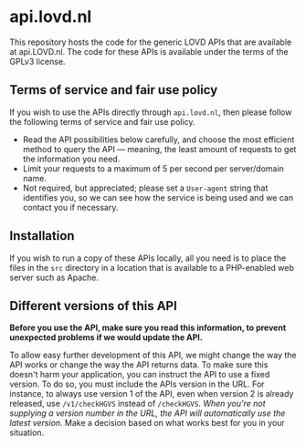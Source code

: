 # api.lovd.nl
This repository hosts the code for the generic LOVD APIs
 that are available at api.LOVD.nl.
The code for these APIs is available under the terms of the GPLv3 license.





<!-- Based on the LOVD3 manual -->
## Terms of service and fair use policy
If you wish to use the APIs directly through `api.lovd.nl`, then please follow
 the following terms of service and fair use policy.

- Read the API possibilities below carefully, and choose the most efficient
   method to query the API &mdash; meaning, the least amount of requests to get
   the information you need.
- Limit your requests to a maximum of 5 per second per server/domain name.
- Not required, but appreciated; please set a `User-agent` string that
   identifies you, so we can see how the service is being used and we can
   contact you if necessary.





## Installation
If you wish to run a copy of these APIs locally, all you need is to place the
 files in the `src` directory in a location that is available to a PHP-enabled
 web server such as Apache.





<!-- Based on the LOVD3 manual -->
## Different versions of this API
**Before you use the API, make sure you read this information, to prevent
 unexpected problems if we would update the API.**

To allow easy further development of this API,
 we might change the way the API works or change the way the API returns data.
To make sure this doesn't harm your application,
 you can instruct the API to use a fixed version.
To do so, you must include the APIs version in the URL.
For instance, to always use version 1 of the API,
 even when version 2 is already released, use
 `/v1/checkHGVS` instead of `/checkHGVS`.
_When you're not supplying a version number in the URL,
 the API will automatically use the latest version._
Make a decision based on what works best for you in your situation.
